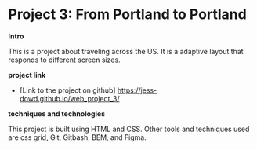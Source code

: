 # Project 3: From Portland to Portland


**Intro**

This is a project about traveling across the US. It is a adaptive layout that responds to different screen sizes.

**project link**

* [Link to the project on github] https://jess-dowd.github.io/web_project_3/

**techniques and technologies**

This project is built using HTML and CSS. Other tools and techniques used are css grid, Git, Gitbash, BEM, and Figma.
